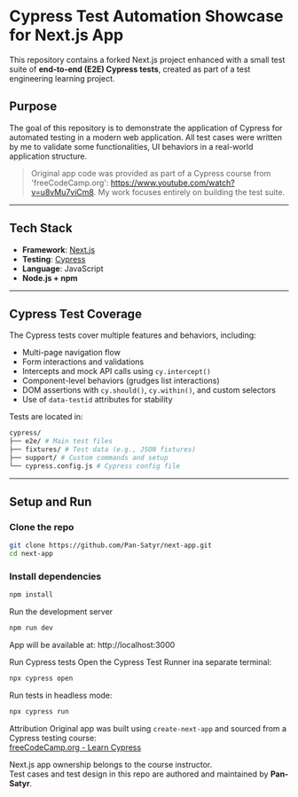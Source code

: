 # Cypress Test Automation Showcase for Next.js App
This repository contains a forked Next.js project enhanced with a small test suite of **end-to-end (E2E) Cypress tests**, created as part of a test engineering learning project.

## Purpose
The goal of this repository is to demonstrate the application of Cypress for automated testing in a modern web application. All test cases were written by me to validate some functionalities, UI behaviors in a real-world application structure.

> Original app code was provided as part of a Cypress course from 'freeCodeCamp.org': https://www.youtube.com/watch?v=u8vMu7viCm8. My work focuses entirely on building the test suite.

---

## Tech Stack

- **Framework**: [Next.js](https://nextjs.org/)
- **Testing**: [Cypress](https://www.cypress.io/)
- **Language**: JavaScript
- **Node.js + npm**

---

## Cypress Test Coverage

The Cypress tests cover multiple features and behaviors, including:

- Multi-page navigation flow
- Form interactions and validations
- Intercepts and mock API calls using `cy.intercept()`
- Component-level behaviors (grudges list interactions)
- DOM assertions with `cy.should()`, `cy.within()`, and custom selectors
- Use of `data-testid` attributes for stability

Tests are located in:
```bash
cypress/
├── e2e/ # Main test files
├── fixtures/ # Test data (e.g., JSON fixtures)
├── support/ # Custom commands and setup
└── cypress.config.js # Cypress config file
```
---

## Setup and Run

### Clone the repo
```bash
git clone https://github.com/Pan-Satyr/next-app.git
cd next-app
```

### Install dependencies
```bash
npm install
```

Run the development server
```bash
npm run dev
```
App will be available at: http://localhost:3000

Run Cypress tests
Open the Cypress Test Runner ina separate terminal:
```bash
npx cypress open
```

Run tests in headless mode:
```bash
npx cypress run
```

Attribution
Original app was built using `create-next-app` and sourced from a Cypress testing course:  
[freeCodeCamp.org - Learn Cypress](https://www.youtube.com/watch?v=u8vMu7viCm8)

Next.js app ownership belongs to the course instructor.  
Test cases and test design in this repo are authored and maintained by **Pan-Satyr**.
